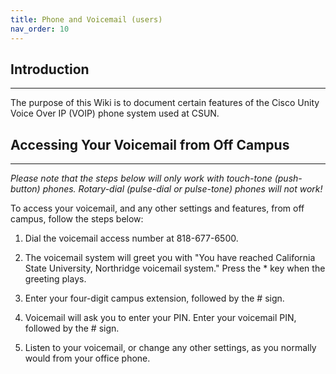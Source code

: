 ```yaml
---
title: Phone and Voicemail (users)
nav_order: 10
---
```

## Introduction
---------------
The purpose of this Wiki is to document certain features of the Cisco Unity Voice Over IP (VOIP) phone system used at CSUN.



## Accessing Your Voicemail from Off Campus
-----------------
*Please note that the steps below will only work with touch-tone (push-button) phones. Rotary-dial (pulse-dial or pulse-tone) phones will not work!*


To access your voicemail, and any other settings and features, from off campus, follow the steps below:

1. Dial the voicemail access number at 818-677-6500.

2. The voicemail system will greet you with "You have reached California State University, Northridge voicemail system." Press the * key when the greeting plays.

3. Enter your four-digit campus extension, followed by the # sign.

4. Voicemail will ask you to enter your PIN. Enter your voicemail PIN, followed by the # sign.

5. Listen to your voicemail, or change any other settings, as you normally would from your office phone.